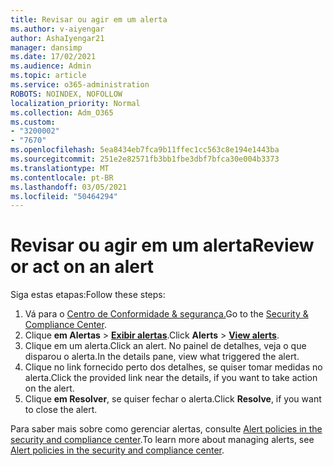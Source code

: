 ```yaml
---
title: Revisar ou agir em um alerta
ms.author: v-aiyengar
author: AshaIyengar21
manager: dansimp
ms.date: 17/02/2021
ms.audience: Admin
ms.topic: article
ms.service: o365-administration
ROBOTS: NOINDEX, NOFOLLOW
localization_priority: Normal
ms.collection: Adm_O365
ms.custom:
- "3200002"
- "7670"
ms.openlocfilehash: 5ea8434eb7fca9b11ffec1cc563c8e194e1443ba
ms.sourcegitcommit: 251e2e82571fb3bb1fbe3dbf7bfca30e004b3373
ms.translationtype: MT
ms.contentlocale: pt-BR
ms.lasthandoff: 03/05/2021
ms.locfileid: "50464294"
---
```

# <a name="review-or-act-on-an-alert"></a><span data-ttu-id="88c45-102">Revisar ou agir em um alerta</span><span class="sxs-lookup"><span data-stu-id="88c45-102">Review or act on an alert</span></span>

<span data-ttu-id="88c45-103">Siga estas etapas:</span><span class="sxs-lookup"><span data-stu-id="88c45-103">Follow these steps:</span></span>

1. <span data-ttu-id="88c45-104">Vá para o [Centro de Conformidade & segurança.](https://go.microsoft.com/fwlink/p/?linkid=2077143)</span><span class="sxs-lookup"><span data-stu-id="88c45-104">Go to the [Security & Compliance Center](https://go.microsoft.com/fwlink/p/?linkid=2077143).</span></span>
1. <span data-ttu-id="88c45-105">Clique **em Alertas**  >  **[Exibir alertas](https://go.microsoft.com/fwlink/?linkid=2103301)**.</span><span class="sxs-lookup"><span data-stu-id="88c45-105">Click **Alerts** > **[View alerts](https://go.microsoft.com/fwlink/?linkid=2103301)**.</span></span>
1. <span data-ttu-id="88c45-106">Clique em um alerta.</span><span class="sxs-lookup"><span data-stu-id="88c45-106">Click an alert.</span></span> <span data-ttu-id="88c45-107">No painel de detalhes, veja o que disparou o alerta.</span><span class="sxs-lookup"><span data-stu-id="88c45-107">In the details pane, view what triggered the alert.</span></span>
1. <span data-ttu-id="88c45-108">Clique no link fornecido perto dos detalhes, se quiser tomar medidas no alerta.</span><span class="sxs-lookup"><span data-stu-id="88c45-108">Click the provided link near the details, if you want to take action on the alert.</span></span>
1. <span data-ttu-id="88c45-109">Clique **em Resolver**, se quiser fechar o alerta.</span><span class="sxs-lookup"><span data-stu-id="88c45-109">Click **Resolve**, if you want to close the alert.</span></span>

<span data-ttu-id="88c45-110">Para saber mais sobre como gerenciar alertas, consulte [Alert policies in the security and compliance center](https://go.microsoft.com/fwlink/?linkid=2103211).</span><span class="sxs-lookup"><span data-stu-id="88c45-110">To learn more about managing alerts, see [Alert policies in the security and compliance center](https://go.microsoft.com/fwlink/?linkid=2103211).</span></span>

